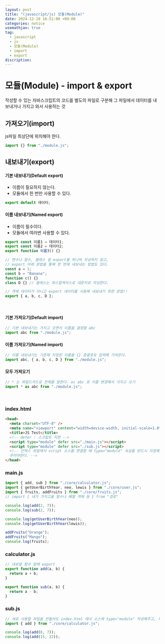 ```yaml
---
layout: post
title: "(javascript/js) 모듈(Module)"
date: 2024-12-10 16:51:00 +09:00
categories: notice
usemathjax: true
tag:
  - javascript
  - js
  - 모듈(Module)
  - import
  - export
discription:
---
```


# 모듈(Module) - import & export

작성할 수 있는 자바스크립트의 코드를 별도의 파일로 구분해 그 파일에서 데이터를 내보내거나 가지고 와서 사용하는 것

## 가져오기(import)

js파일 최상단에 위치해야 한다.

```js
import {} from "./module.js";
```

## 내보내기(export)

#### 기본 내보내기(Default export)

- 이름이 필요하지 않는다.
- 모듈에서 한 번만 사용할 수 있다.

```js
export default 데이터;
```

#### 이름 내보내기(Named export)

- 이름이 필수이다.
- 모듈에서 여러번 사용할 수 있다.

```js
export const 이름1 = 데이터1;
export const 이름2 = 데이터2;
export function 이름3() {}

// 변수나 함수, 클래스 앞 export를 하나씩 작성하지 않고,
// export 아래 문법을 통해 한 번에 내보내는 방법도 있다.
const a = 1;
const b = "Banana";
function c() {}
class D {} // 클래스는 파스칼케이스로 대문자로 작성한다.

// 객체 데이터가 아니고 export 데이터를 사용해 내보내기 위한 문법!!
export { a, b, c, D };
```

<br>

#### 기본 가져오기(Default import)

```js
// 기본 내보내기는 가지고 오면서 이름을 결정함 abc
import abc from "./module.js";
```

#### 이름 가져오기(Named import)

```js
// 이름 내보내기는 기존에 지정된 이름을 {} 중괄호로 입력해 가져온다.
import abc, { a, b, c, D } from "./module.js";
```

#### 모두 가져오기

```js
// * 는 와일드카드로 전체를 말한다. as abc 로 이름 변경해서 가지고 오기
import * as abc from "./module.js";
```

<br>

### index.html

```html
<head>
  <meta charset="UTF-8" />
  <meta name="viewport" content="width=device-width, initial-scale=1.0" />
  <title>JS Test</title>
  <!-- defer : 스크립트 지연 -->
  <script type="module" defer src="./main.js"></script>
  <script type="module" defer src="./sub.js"></script>
  <!-- 인덱스 파일에서 script 소스를 연결할 때 type="module" 속성을 반드시 지정해
  주어야한다. -->
</head>
```

### main.js

```js
import { add, sub } from "./core/calculator.js";
import { getUserBirthYear, neo, lewis } from "./core/user.js";
import { fruits, addFruits } from "./core/fruits.js";
// import { 내가 가지고올 함수나 배열 객체 등 } from "경로"

console.log(add(2, 7));
console.log(sub(2, 7));

console.log(getUserBirthYear(neo));
console.log(getUserBirthYear(lewis));

addFruits("Orange");
addFruits("Mango");
console.log(fruits);
```

### calculator.js

```js
// 내보낼 함수 앞에 export
export function add(a, b) {
  return a + b;
}

export function sub(a, b) {
  return a - b;
}
```

### sub.js

```js
// 새로 사용할 파일을 만들어도 index.html 에서 소스에 type="module" 작성해주고, 파일로 돌아와 import {} form "경로" 후 사용할 수 있다.
import { add } from "./core/calculator.js";

console.log(add(8, 7));
console.log(add(15, 22));
```

